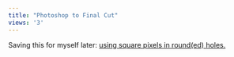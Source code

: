```yaml
---
title: "Photoshop to Final Cut"
views: '3'
---
```

<p>Saving this for myself later: <a href="https://www.emotiondv.com/perl/yabb/YaBB.pl?board=video;action=display;num=1076269313">using square pixels in round(ed) holes.</a></p>
